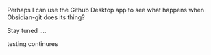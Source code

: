 Perhaps I can use the Github Desktop app to see what happens when Obsidian-git does its thing?

Stay tuned ....

testing continures